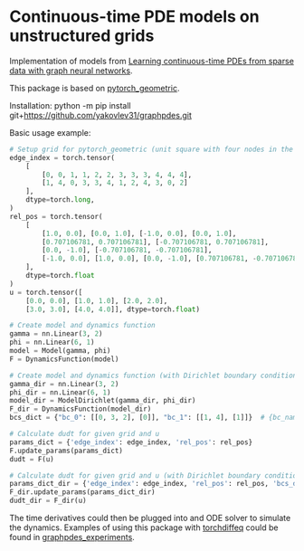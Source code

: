 # Continuous-time PDE models on unstructured grids

Implementation of models from [Learning continuous-time PDEs from sparse data with graph neural networks](https://openreview.net/forum?id=aUX5Plaq7Oy).


This package is based on [pytorch_geometric](https://github.com/rusty1s/pytorch_geometric).

Installation: python -m pip install git+https://github.com/yakovlev31/graphpdes.git

Basic usage example:

```python
# Setup grid for pytorch_geometric (unit square with four nodes in the corners and one in the middle)
edge_index = torch.tensor(
    [
        [0, 0, 1, 1, 2, 2, 3, 3, 3, 4, 4, 4], 
        [1, 4, 0, 3, 3, 4, 1, 2, 4, 3, 0, 2]
    ], 
    dtype=torch.long,
)
rel_pos = torch.tensor(
    [
        [1.0, 0.0], [0.0, 1.0], [-1.0, 0.0], [0.0, 1.0], 
        [0.707106781, 0.707106781], [-0.707106781, 0.707106781], 
        [0.0, -1.0], [-0.707106781, -0.707106781], 
        [-1.0, 0.0], [1.0, 0.0], [0.0, -1.0], [0.707106781, -0.707106781],
    ], 
    dtype=torch.float
)
u = torch.tensor([
    [0.0, 0.0], [1.0, 1.0], [2.0, 2.0], 
    [3.0, 3.0], [4.0, 4.0]], dtype=torch.float)

# Create model and dynamics function
gamma = nn.Linear(3, 2)
phi = nn.Linear(6, 1)
model = Model(gamma, phi)
F = DynamicsFunction(model)

# Create model and dynamics function (with Dirichlet boundary conditions)
gamma_dir = nn.Linear(3, 2)
phi_dir = nn.Linear(6, 1)
model_dir = ModelDirichlet(gamma_dir, phi_dir)
F_dir = DynamicsFunction(model_dir)
bcs_dict = {"bc_0": [[0, 3, 2], [0]], "bc_1": [[1, 4], [1]]}  # {bc_name: [[node_inds], [field_inds]], etc.}

# Calculate dudt for given grid and u
params_dict = {'edge_index': edge_index, 'rel_pos': rel_pos}
F.update_params(params_dict)
dudt = F(u)

# Calculate dudt for given grid and u (with Dirichlet boundary conditions)
params_dict_dir = {'edge_index': edge_index, 'rel_pos': rel_pos, 'bcs_dict': bcs_dict}
F_dir.update_params(params_dict_dir)
dudt_dir = F_dir(u)
```

The time derivatives could then be plugged into and ODE solver to simulate the dynamics. Examples of using this package with [torchdiffeq](https://github.com/rtqichen/torchdiffeq) could be found in [graphpdes_experiments](https://github.com/yakovlev31/graphpdes_experiments/).
